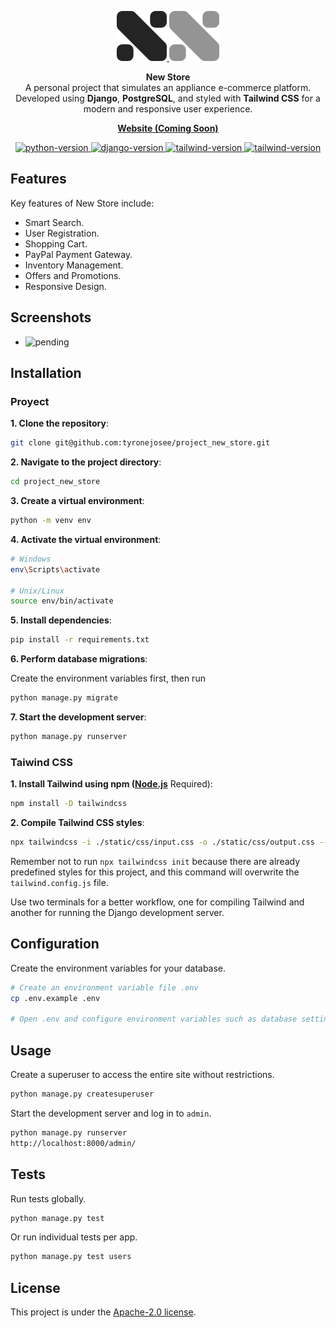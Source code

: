 <p align="center">
  <a href="https://github.com/tyronejosee/project_new_store#gh-light-mode-only" target="_blank">
    <img src="./static/img/logo_light.svg" alt="logo-light" width="80">
  </a>
  <a href="https://github.com/tyronejosee/project_new_store#gh-dark-mode-only" target="_blank">
    <img src="./static/img/logo_dark.svg" alt="logo-dark" width="80">
  </a>
</p>
<p align="center">
  <strong>New Store</strong>
  <br>
  A personal project that simulates an appliance e-commerce platform. Developed using <b>Django</b>, <b>PostgreSQL</b>, and styled with <b>Tailwind CSS</b> for a modern and responsive user experience.
<p>
<p align="center">
  <a href="#"><strong>Website (Coming Soon)</strong></a>
</p>
<p align="center">
    <a href="https://www.python.org/">
    <img src="https://img.shields.io/badge/python-3.11.3-blue" alt="python-version">
    </a>
    <a href="https://www.djangoproject.com/">
    <img src="https://img.shields.io/badge/django-4.2.4-blue" alt="django-version">
    </a>
    <a href="https://tailwindcss.com/">
    <img src="https://img.shields.io/badge/tailwindcss-3.3.2-blue" alt="tailwind-version">
    </a>
    <a href="https://nodejs.org/en">
    <img src="https://img.shields.io/badge/node-18.17.1-blue" alt="tailwind-version">
    </a>
</p>

## Features

Key features of New Store include:

- Smart Search.
- User Registration.
- Shopping Cart.
- PayPal Payment Gateway.
- Inventory Management.
- Offers and Promotions.
- Responsive Design.

## Screenshots

- ![pending](pending)

## Installation

### Proyect

**1. Clone the repository**:

```bash
git clone git@github.com:tyronejosee/project_new_store.git
```

**2. Navigate to the project directory**:

```bash
cd project_new_store
```

**3. Create a virtual environment**:

```bash
python -m venv env
```

**4. Activate the virtual environment**:

```bash
# Windows
env\Scripts\activate

# Unix/Linux
source env/bin/activate  
```

**5. Install dependencies**:

```bash
pip install -r requirements.txt
```

**6. Perform database migrations**:

Create the environment variables first, then run

```bash
python manage.py migrate
```


**7. Start the development server**:

```bash
python manage.py runserver
```

### Taiwind CSS

**1. Install Tailwind using npm ([Node.js](https://nodejs.org/en)** Required):

```bash
npm install -D tailwindcss
```

**2. Compile Tailwind CSS styles**:

```bash
npx tailwindcss -i ./static/css/input.css -o ./static/css/output.css --watch
```

Remember not to run `npx tailwindcss init` because there are already predefined styles for this project, and this command will overwrite the `tailwind.config.js` file.

Use two terminals for a better workflow, one for compiling Tailwind and another for running the Django development server.

## Configuration

Create the environment variables for your database.

```bash
# Create an environment variable file .env
cp .env.example .env

# Open .env and configure environment variables such as database settings and secret keys
```

## Usage

Create a superuser to access the entire site without restrictions.

```bash
python manage.py createsuperuser
```

Start the development server and log in to `admin`.

```bash
python manage.py runserver
http://localhost:8000/admin/
```

## Tests

Run tests globally.

```bash
python manage.py test
```

Or run individual tests per app.

```bash
python manage.py test users
```

## License

This project is under the [Apache-2.0 license](https://github.com/tyronejosee/project_new_store/blob/main/LICENSE).
